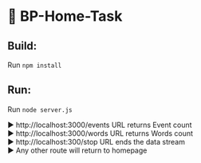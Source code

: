 # 🐼 BP-Home-Task

## Build:

Run `npm install`

## Run:

Run `node server.js`

:arrow_forward: http://localhost:3000/events URL  returns Event count <br/>
:arrow_forward: http://localhost:3000/words URL returns Words count <br/>
:arrow_forward: http://localhost:300/stop URL ends the data stream <br/>
:arrow_forward: Any other route will return to homepage
